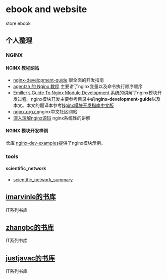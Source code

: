 # ebook and website
store ebook 

## 个人整理

### NGINX

#### NGINX 教程网站

* [nginx-development-guide](https://github.com/baishancloud/nginx-development-guide) 很全面的开发指南
* [agentzh 的 Nginx 教程](https://openresty.org/download/agentzh-nginx-tutorials-zhcn.html) 主要讲了nginx变量以及命令执行顺序顺序
* [Emiller’s Guide To Nginx Module Development](https://www.evanmiller.org/nginx-modules-guide.html) 系统的讲解了nginx模块开发过程。nginx模块开发主要参考目录中的**nginx-development-guide**以及本文。本文的翻译本参考[Nginx模块开发指南中文版](https://www.nginx.org.cn/article/detail/443)
* [nginx.org.cn](https://www.nginx.org.cn/)nginx中文社区网站
* [深入理解nginx源码](https://www.kancloud.cn/digest/understandingnginx) nginx系统性的讲解

#### NGINX 模块开发样例

仓库 [nginx-dev-examples](http://hg.nginx.org/nginx-dev-examples)提供了nginx模块示例。

### tools 

#### scientific_network

 * [scientific_network_summary](https://github.com/crifan/scientific_network_summary)


## [imarvinle的书库](https://github.com/imarvinle/awesome-cs-books)

IT系列书库



## [zhangbc的书库](https://github.com/zhangbc/eBooks)

IT系列书库


## [justjavac的书库](https://github.com/justjavac/free-programming-books-zh_CN)

IT系列书库



